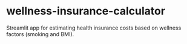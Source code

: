 # wellness-insurance-calculator
Streamlit app for estimating health insurance costs based on wellness factors (smoking and BMI).
